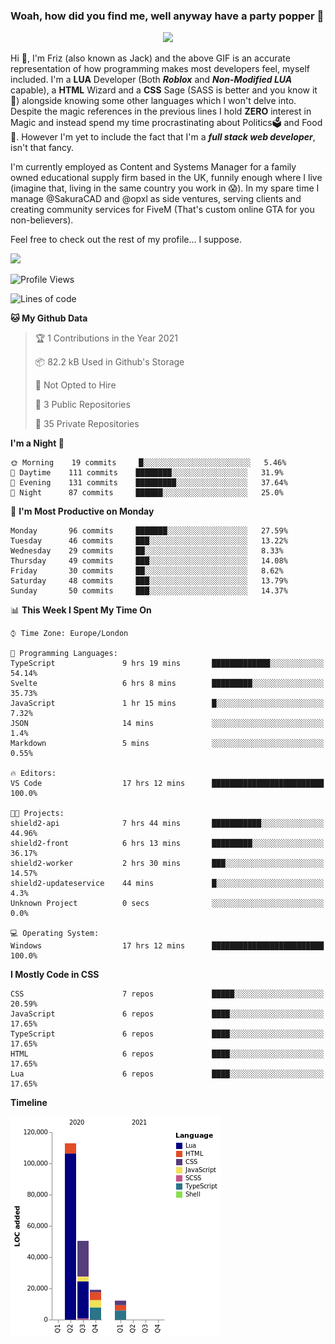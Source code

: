 ### Woah, how did you find me, well anyway have a party popper 🎉

<p align="center">
  <img  src="https://66.media.tumblr.com/d2766024a15e8c140bf20f314664eed2/d1615166bf58615c-d8/s400x600/aabc473a64edc43599d5345fd1e9e792d66ecc48.gifv">
</p>

Hi :wave:, I'm Friz (also known as Jack) and the above GIF is an accurate representation of how programming makes most developers feel, myself included. I'm a **LUA** Developer (Both ***Roblox*** and ***Non-Modified LUA*** capable), a **HTML** Wizard and a **CSS** Sage (SASS is better and you know it :pray:) alongside knowing some other languages which I won't delve into. Despite the magic references in the previous lines I hold **ZERO** interest in Magic and instead spend my time procrastinating about Politics🗳️ and Food🍔. However I'm yet to include the fact that I'm a ***full stack web developer***, isn't that fancy.

I'm currently employed as Content and Systems Manager for a family owned educational supply firm based in the UK, funnily enough where I live (imagine that, living in the same country you work in 😱). In my spare time I manage @SakuraCAD and @opxl as side ventures, serving clients and creating community services for FiveM (That's custom online GTA for you non-believers).

Feel free to check out the rest of my profile... I suppose.

<a href="https://github.com/anuraghazra/github-readme-stats">
  <img  src="https://github-readme-stats.vercel.app/api?username=JackOPXL&count_private=true&show_icons=true&theme=tokyonight" />
</a>



<!--START_SECTION:waka-->
![Profile Views](http://img.shields.io/badge/Profile%20Views-1-blue)

![Lines of code](https://img.shields.io/badge/From%20Hello%20World%20I%27ve%20Written-194609%20lines%20of%20code-blue)

**🐱 My Github Data** 

> 🏆 1 Contributions in the Year 2021
 > 
> 📦 82.2 kB Used in Github's Storage 
 > 
> 🚫 Not Opted to Hire
 > 
> 📜 3 Public Repositories 
 > 
> 🔑 35 Private Repositories  
 > 
**I'm a Night 🦉** 

```text
🌞 Morning    19 commits     █░░░░░░░░░░░░░░░░░░░░░░░░   5.46% 
🌆 Daytime    111 commits    ████████░░░░░░░░░░░░░░░░░   31.9% 
🌃 Evening    131 commits    █████████░░░░░░░░░░░░░░░░   37.64% 
🌙 Night      87 commits     ██████░░░░░░░░░░░░░░░░░░░   25.0%

```
📅 **I'm Most Productive on Monday** 

```text
Monday       96 commits     ███████░░░░░░░░░░░░░░░░░░   27.59% 
Tuesday      46 commits     ███░░░░░░░░░░░░░░░░░░░░░░   13.22% 
Wednesday    29 commits     ██░░░░░░░░░░░░░░░░░░░░░░░   8.33% 
Thursday     49 commits     ███░░░░░░░░░░░░░░░░░░░░░░   14.08% 
Friday       30 commits     ██░░░░░░░░░░░░░░░░░░░░░░░   8.62% 
Saturday     48 commits     ███░░░░░░░░░░░░░░░░░░░░░░   13.79% 
Sunday       50 commits     ███░░░░░░░░░░░░░░░░░░░░░░   14.37%

```


📊 **This Week I Spent My Time On** 

```text
⌚︎ Time Zone: Europe/London

💬 Programming Languages: 
TypeScript               9 hrs 19 mins       █████████████░░░░░░░░░░░░   54.14% 
Svelte                   6 hrs 8 mins        █████████░░░░░░░░░░░░░░░░   35.73% 
JavaScript               1 hr 15 mins        █░░░░░░░░░░░░░░░░░░░░░░░░   7.32% 
JSON                     14 mins             ░░░░░░░░░░░░░░░░░░░░░░░░░   1.4% 
Markdown                 5 mins              ░░░░░░░░░░░░░░░░░░░░░░░░░   0.55%

🔥 Editors: 
VS Code                  17 hrs 12 mins      █████████████████████████   100.0%

🐱‍💻 Projects: 
shield2-api              7 hrs 44 mins       ███████████░░░░░░░░░░░░░░   44.96% 
shield2-front            6 hrs 13 mins       █████████░░░░░░░░░░░░░░░░   36.17% 
shield2-worker           2 hrs 30 mins       ███░░░░░░░░░░░░░░░░░░░░░░   14.57% 
shield2-updateservice    44 mins             █░░░░░░░░░░░░░░░░░░░░░░░░   4.3% 
Unknown Project          0 secs              ░░░░░░░░░░░░░░░░░░░░░░░░░   0.0%

💻 Operating System: 
Windows                  17 hrs 12 mins      █████████████████████████   100.0%

```

**I Mostly Code in CSS** 

```text
CSS                      7 repos             █████░░░░░░░░░░░░░░░░░░░░   20.59% 
JavaScript               6 repos             ████░░░░░░░░░░░░░░░░░░░░░   17.65% 
TypeScript               6 repos             ████░░░░░░░░░░░░░░░░░░░░░   17.65% 
HTML                     6 repos             ████░░░░░░░░░░░░░░░░░░░░░   17.65% 
Lua                      6 repos             ████░░░░░░░░░░░░░░░░░░░░░   17.65%

```


**Timeline**

![Chart not found](https://raw.githubusercontent.com/JackOPXL/JackOPXL/master/charts/bar_graph.png) 


<!--END_SECTION:waka-->

